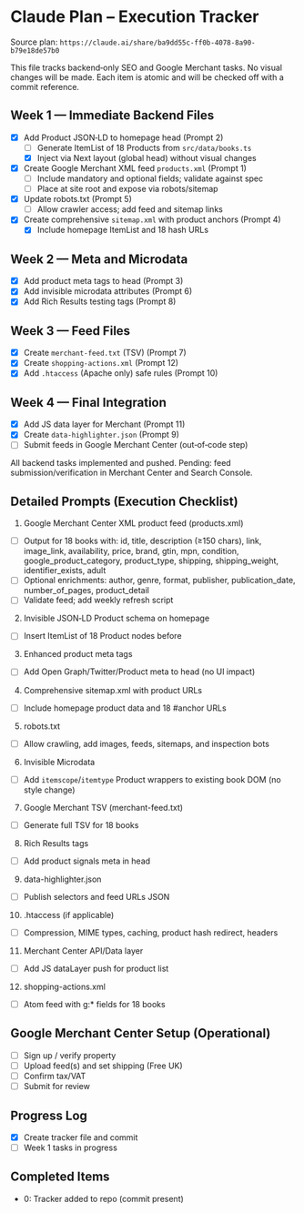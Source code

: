 # Claude Plan – Execution Tracker

Source plan: `https://claude.ai/share/ba9dd55c-ff0b-4078-8a90-b79e18de57b0`

This file tracks backend‑only SEO and Google Merchant tasks. No visual changes will be made. Each item is atomic and will be checked off with a commit reference.

## Week 1 — Immediate Backend Files
- [x] Add Product JSON‑LD to homepage head (Prompt 2)
  - [ ] Generate ItemList of 18 Products from `src/data/books.ts`
  - [x] Inject via Next layout (global head) without visual changes
- [x] Create Google Merchant XML feed `products.xml` (Prompt 1)
  - [ ] Include mandatory and optional fields; validate against spec
  - [ ] Place at site root and expose via robots/sitemap
- [x] Update robots.txt (Prompt 5)
  - [ ] Allow crawler access; add feed and sitemap links
- [x] Create comprehensive `sitemap.xml` with product anchors (Prompt 4)
  - [x] Include homepage ItemList and 18 hash URLs

## Week 2 — Meta and Microdata
- [x] Add product meta tags to head (Prompt 3)
- [x] Add invisible microdata attributes (Prompt 6)
- [x] Add Rich Results testing tags (Prompt 8)

## Week 3 — Feed Files
- [x] Create `merchant-feed.txt` (TSV) (Prompt 7)
- [x] Create `shopping-actions.xml` (Prompt 12)
- [x] Add `.htaccess` (Apache only) safe rules (Prompt 10)

## Week 4 — Final Integration
- [x] Add JS data layer for Merchant (Prompt 11)
- [x] Create `data-highlighter.json` (Prompt 9)
- [ ] Submit feeds in Google Merchant Center (out‑of‑code step)

All backend tasks implemented and pushed. Pending: feed submission/verification in Merchant Center and Search Console.

## Detailed Prompts (Execution Checklist)
1) Google Merchant Center XML product feed (products.xml)
- [ ] Output for 18 books with: id, title, description (≥150 chars), link, image_link, availability, price, brand, gtin, mpn, condition, google_product_category, product_type, shipping, shipping_weight, identifier_exists, adult
- [ ] Optional enrichments: author, genre, format, publisher, publication_date, number_of_pages, product_detail
- [ ] Validate feed; add weekly refresh script

2) Invisible JSON‑LD Product schema on homepage
- [ ] Insert ItemList of 18 Product nodes before </head>

3) Enhanced product meta tags
- [ ] Add Open Graph/Twitter/Product meta to head (no UI impact)

4) Comprehensive sitemap.xml with product URLs
- [ ] Include homepage product data and 18 #anchor URLs

5) robots.txt
- [ ] Allow crawling, add images, feeds, sitemaps, and inspection bots

6) Invisible Microdata
- [ ] Add `itemscope`/`itemtype` Product wrappers to existing book DOM (no style change)

7) Google Merchant TSV (merchant-feed.txt)
- [ ] Generate full TSV for 18 books

8) Rich Results tags
- [ ] Add product signals meta in head

9) data-highlighter.json
- [ ] Publish selectors and feed URLs JSON

10) .htaccess (if applicable)
- [ ] Compression, MIME types, caching, product hash redirect, headers

11) Merchant Center API/Data layer
- [ ] Add JS dataLayer push for product list

12) shopping-actions.xml
- [ ] Atom feed with g:* fields for 18 books

## Google Merchant Center Setup (Operational)
- [ ] Sign up / verify property
- [ ] Upload feed(s) and set shipping (Free UK)
- [ ] Confirm tax/VAT
- [ ] Submit for review

## Progress Log
- [x] Create tracker file and commit
- [ ] Week 1 tasks in progress

## Completed Items
- 0: Tracker added to repo (commit present)


